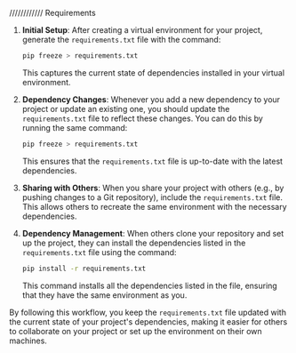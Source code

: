 //////////// Requirements 


1. **Initial Setup**: After creating a virtual environment for your project, generate the `requirements.txt` file with the command:

    ```bash
    pip freeze > requirements.txt
    ```

    This captures the current state of dependencies installed in your virtual environment.

2. **Dependency Changes**: Whenever you add a new dependency to your project or update an existing one, you should update the `requirements.txt` file to reflect these changes. You can do this by running the same command:

    ```bash
    pip freeze > requirements.txt
    ```

    This ensures that the `requirements.txt` file is up-to-date with the latest dependencies.

3. **Sharing with Others**: When you share your project with others (e.g., by pushing changes to a Git repository), include the `requirements.txt` file. This allows others to recreate the same environment with the necessary dependencies.

4. **Dependency Management**: When others clone your repository and set up the project, they can install the dependencies listed in the `requirements.txt` file using the command:

    ```bash
    pip install -r requirements.txt
    ```

    This command installs all the dependencies listed in the file, ensuring that they have the same environment as you.

By following this workflow, you keep the `requirements.txt` file updated with the current state of your project's dependencies, making it easier for others to collaborate on your project or set up the environment on their own machines.
